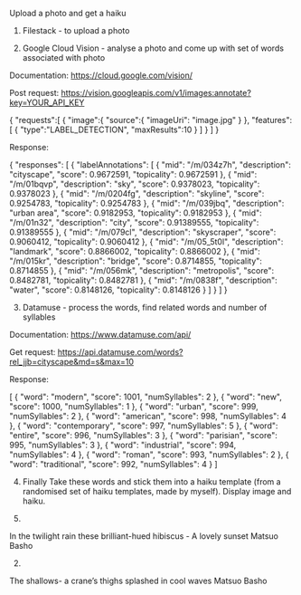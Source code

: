Upload a photo and get a haiku

1. Filestack - to upload a photo

2. Google Cloud Vision - analyse a photo and come up with set of words associated with photo

Documentation:
https://cloud.google.com/vision/

Post request:
https://vision.googleapis.com/v1/images:annotate?key=YOUR_API_KEY

{
  "requests":[
    {
      "image":{
        "source":{
          "imageUri":
            "image.jpg"
        }
      },
      "features":[
        {
          "type":"LABEL_DETECTION",
          "maxResults":10
        }
      ]
    }
  ]
}

Response:

{
	"responses": [
		{
			"labelAnnotations": [
				{
					"mid": "/m/034z7h",
					"description": "cityscape",
					"score": 0.9672591,
					"topicality": 0.9672591
				},
				{
					"mid": "/m/01bqvp",
					"description": "sky",
					"score": 0.9378023,
					"topicality": 0.9378023
				},
				{
					"mid": "/m/0204fg",
					"description": "skyline",
					"score": 0.9254783,
					"topicality": 0.9254783
				},
				{
					"mid": "/m/039jbq",
					"description": "urban area",
					"score": 0.9182953,
					"topicality": 0.9182953
				},
				{
					"mid": "/m/01n32",
					"description": "city",
					"score": 0.91389555,
					"topicality": 0.91389555
				},
				{
					"mid": "/m/079cl",
					"description": "skyscraper",
					"score": 0.9060412,
					"topicality": 0.9060412
				},
				{
					"mid": "/m/05_5t0l",
					"description": "landmark",
					"score": 0.8866002,
					"topicality": 0.8866002
				},
				{
					"mid": "/m/015kr",
					"description": "bridge",
					"score": 0.8714855,
					"topicality": 0.8714855
				},
				{
					"mid": "/m/056mk",
					"description": "metropolis",
					"score": 0.8482781,
					"topicality": 0.8482781
				},
				{
					"mid": "/m/0838f",
					"description": "water",
					"score": 0.8148126,
					"topicality": 0.8148126
				}
			]
		}
	]
}

3. Datamuse - process the words, find related words and number of syllables

Documentation:
https://www.datamuse.com/api/

Get request:
https://api.datamuse.com/words?rel_jjb=cityscape&md=s&max=10

Response:

[
	{
		"word": "modern",
		"score": 1001,
		"numSyllables": 2
	},
	{
		"word": "new",
		"score": 1000,
		"numSyllables": 1
	},
	{
		"word": "urban",
		"score": 999,
		"numSyllables": 2
	},
	{
		"word": "american",
		"score": 998,
		"numSyllables": 4
	},
	{
		"word": "contemporary",
		"score": 997,
		"numSyllables": 5
	},
	{
		"word": "entire",
		"score": 996,
		"numSyllables": 3
	},
	{
		"word": "parisian",
		"score": 995,
		"numSyllables": 3
	},
	{
		"word": "industrial",
		"score": 994,
		"numSyllables": 4
	},
	{
		"word": "roman",
		"score": 993,
		"numSyllables": 2
	},
	{
		"word": "traditional",
		"score": 992,
		"numSyllables": 4
	}
]

4. Finally
Take these words and stick them into a haiku template (from a randomised set of haiku templates, made by myself). Display image and haiku.



1.
In the twilight rain
these brilliant-hued hibiscus -
A lovely sunset
Matsuo Basho

2.
The shallows-
a crane’s thighs splashed
in cool waves
Matsuo Basho
